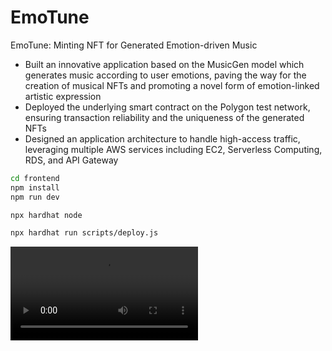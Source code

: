 # EmoTune
EmoTune: Minting NFT for Generated Emotion-driven Music

-	Built an innovative application based on the MusicGen model which generates music according to user emotions, paving the way for the creation of musical NFTs and promoting a novel form of emotion-linked artistic expression
-	Deployed the underlying smart contract on the Polygon test network, ensuring transaction reliability and the uniqueness of the generated NFTs
-	Designed an application architecture to handle high-access traffic, leveraging multiple AWS services including EC2, Serverless Computing, RDS, and API Gateway


```sh
cd frontend
npm install
npm run dev
```

```sh
npx hardhat node
```

```sh
npx hardhat run scripts/deploy.js
```

<video src="https://github.com/yolk-pie-L/EmoTune/blob/master/presentation.mp4?raw=true" controls="controls">
您的浏览器不支持 video 标签。
</video>
